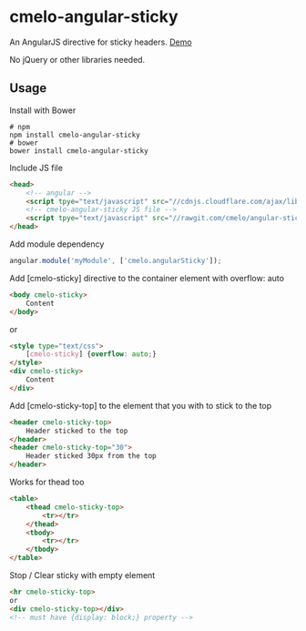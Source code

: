 cmelo-angular-sticky
==============

An AngularJS directive for sticky headers.
[Demo](http://rawgit.com/cmelo/angular-sticky/master/demo/index.html)

No jQuery or other libraries needed.


Usage
-------------

Install with Bower
```
# npm
npm install cmelo-angular-sticky
# bower
bower install cmelo-angular-sticky
```

Include JS file
```html
<head>
	<!-- angular -->
	<script tpye="text/javascript" src="//cdnjs.cloudflare.com/ajax/libs/angular.js/1.5.6/angular.js"></script>
	<!-- cmelo-angular-sticky JS file -->
	<script tpye="text/javascript" src="//rawgit.com/cmelo/angular-sticky/master/cmelo-sticky.js"></script>
</head>
```

Add module dependency
```js
angular.module('myModule', ['cmelo.angularSticky']);
```

Add [cmelo-sticky] directive to the container element with overflow: auto
```html
<body cmelo-sticky>
	Content
</body>
```
or
```html
<style type="text/css">
	[cmelo-sticky] {overflow: auto;}
</style>
<div cmelo-sticky>
	Content
</div>
```

Add [cmelo-sticky-top] to the element that you with to stick to the top
```html
<header cmelo-sticky-top>
	Header sticked to the top
</header>
<header cmelo-sticky-top="30">
	Header sticked 30px from the top
</header>
```

Works for thead too
```html
<table>
	<thead cmelo-sticky-top>
		<tr></tr>
	</thead>
	<tbody>
		<tr></tr>
	</tbody>
</table>
```

Stop / Clear sticky with empty element
```html
<hr cmelo-sticky-top>
or
<div cmelo-sticky-top></div>
<!-- must have {display: block;} property -->
```
